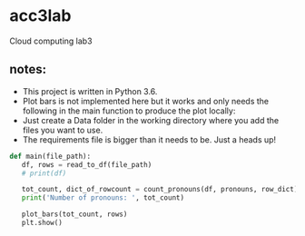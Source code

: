 # acc3lab
Cloud computing lab3 

## notes:

 - This project is written in Python 3.6.
 - Plot bars is not implemented here but it works and only needs the following in the main function to produce the plot               locally: 
 - Just create a Data folder in the working directory where you add the files you want to use.
 - The requirements file is bigger than it needs to be. Just a heads up!
 
 ```python
 def main(file_path): 
    df, rows = read_to_df(file_path)
    # print(df)

    tot_count, dict_of_rowcount = count_pronouns(df, pronouns, row_dict)
    print('Number of pronouns: ', tot_count)

    plot_bars(tot_count, rows)
    plt.show()
```
